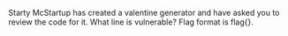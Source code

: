 Starty McStartup has created a valentine generator and have asked you to review the code for it. What line is vulnerable? 
Flag format is flag{<line number>}. 
